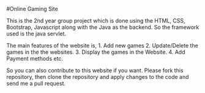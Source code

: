 #Online Gaming Site


This is the 2nd year group project which is done using the HTML, CSS, Bootstrap, Javascript along with the Java as the backend. So the framework used is the java servlet.

The main features of the website is,
          1. Add new games
          2. Update/Delete the games in the the websites.
          3. Display the games in the Website.
          4. Add Payment methods
       etc.
  

So you can also contribute to this website if you want. Please fork this repository, then clone the repository and apply changes to the code and send me a pull request.
